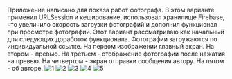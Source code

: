Приложение написано для показа работ фотографа. В этом варианте применил URLSession и кеширование, использовал хранилище Firebase, что увеличило скорость загрузки фотографий и дополнил функционал при просмотре фотографий. Этот вариант рассматриваю как начальный для следующих доработок функционала. Фотографии загружаются по индивидуальной ссылке. На первом изображении главный экран. На втором - превью. На третьем - отображение фотографии после нажатия на превью. На четвертом - экран отправки сообщения автору. На пятом - об авторе. ![1](https://github.com/nik97111/Internship/assets/70099213/f9817a66-6bac-43d6-ab48-b95ddd81254b)
![2](https://github.com/nik97111/Internship/assets/70099213/989cc2f6-43e2-40ed-876a-aabfdfe3082e)
![3](https://github.com/nik97111/Internship/assets/70099213/755ac73f-6515-41af-812a-46a573d1684c)
![4](https://github.com/nik97111/Internship/assets/70099213/69898435-81bc-49fe-be63-2d7043d86bed)
![5](https://github.com/nik97111/Internship/assets/70099213/721ac87c-6546-48ad-9aa9-6d1a166494aa)
